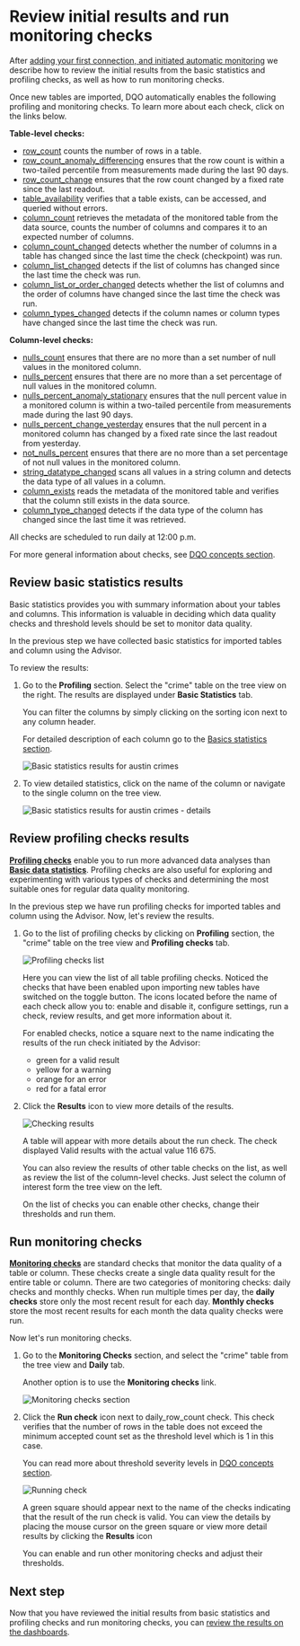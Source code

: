 # Review initial results and run monitoring checks

After [adding your first connection, and initiated automatic monitoring](../add-data-source-connection/add-data-source-connection.md)
we describe how to review the initial results from the basic statistics and profiling checks, as well as how to run monitoring checks. 

Once new tables are imported, DQO automatically enables the following profiling and monitoring checks. To learn more about each check, click on the links below. 

**Table-level checks:**

- [row_count](../../checks/table/volume/row-count.md) counts the number of rows in a table.
- [row_count_anomaly_differencing](../../checks/table/volume/row-count-anomaly-differencing.md) ensures that the row count is within a two-tailed percentile from measurements made during the last 90 days.
- [row_count_change](../../checks/table/volume/row-count-change.md) ensures that the row count changed by a fixed rate since the last readout.
- [table_availability](../../checks/table/availability/table-availability.md) verifies that a table exists, can be accessed, and queried without errors.
- [column_count](../../checks/table/schema/column-count.md) retrieves the metadata of the monitored table from the data source, counts the number of columns and compares it to an expected number of columns.
- [column_count_changed](../../checks/table/schema/column-count-changed.md) detects whether the number of columns in a table has changed since the last time the check (checkpoint) was run.
- [column_list_changed](../../checks/table/schema/column-list-changed.md) detects if the list of columns has changed since the last time the check was run.
- [column_list_or_order_changed](../../checks/table/schema/column-list-or-order-changed.md) detects whether the list of columns and the order of columns have changed since the last time the check was run.
- [column_types_changed](../../checks/table/schema/column-types-changed.md) detects if the column names or column types have changed since the last time the check was run.

**Column-level checks:**

- [nulls_count](../../checks/column/nulls/nulls-count.md) ensures that there are no more than a set number of null values in the monitored column.
- [nulls_percent](../../checks/column/nulls/nulls-percent.md) ensures that there are no more than a set percentage of null values in the monitored column.
- [nulls_percent_anomaly_stationary](../../checks/column/nulls/nulls-percent-anomaly-stationary.md) ensures that the null percent value in a monitored column is within a two-tailed percentile from measurements made during the last 90 days.
- [nulls_percent_change_yesterday](../../checks/column/nulls/nulls-percent-change-yesterday.md) ensures that the null percent in a monitored column has changed by a fixed rate since the last readout from yesterday.
- [not_nulls_percent](../../checks/column/nulls/not-nulls-percent.md) ensures that there are no more than a set percentage of not null values in the monitored column.
- [string_datatype_changed](../../checks/column/datatype/string-datatype-changed.md) scans all values in a string column and detects the data type of all values in a column.
- [column_exists](../../checks/column/schema/column-exists.md) reads the metadata of the monitored table and verifies that the column still exists in the data source.
- [column_type_changed](../../checks/column/schema/column-type-changed.md) detects if the data type of the column has changed since the last time it was retrieved.


All checks are scheduled to run daily at 12:00 p.m.

For more general information about checks, see [DQO concepts section](../../dqo-concepts/checks/index.md). 

## Review basic statistics results

Basic statistics provides you with summary information about your tables and columns. This information is
valuable in deciding which data quality checks and threshold levels should be set to monitor data quality.

In the previous step we have collected basic statistics for imported tables and column using the Advisor. 

To review the results: 

1. Go to the **Profiling** section. Select the "crime" table on the tree view on the right. The results are displayed under **Basic Statistics** tab. 

    You can filter the columns by simply clicking on the sorting icon next to any column header.

    For detailed description of each column go to the [Basics statistics section](../../working-with-dqo/basic-data-statistics/basic-data-statistics.md). 

    ![Basic statistics results for austin crimes](https://dqops.com/docs/images/getting-started/austin-crimes-statistics.png)

2. To view detailed statistics, click on the name of the column or navigate to the single column on the tree view.
 
    ![Basic statistics results for austin crimes - details](https://dqops.com/docs/images/getting-started/austin-crimes-address-column-statistics.png)


## Review profiling checks results

[**Profiling checks**](../../dqo-concepts/checks/profiling-checks/profiling-checks.md) enable you to run more advanced data analyses than
[**Basic data statistics**](../../working-with-dqo/basic-data-statistics/basic-data-statistics.md). Profiling checks are also useful for
exploring and experimenting with various types of checks and determining the most suitable ones for regular data quality monitoring.

In the previous step we have run profiling checks for imported tables and column using the Advisor. Now, let's review the results.

1. Go to the list of profiling checks by clicking on **Profiling** section, the "crime" table on the tree view and **Profiling checks** tab.

    ![Profiling checks list](https://dqops.com/docs/images/getting-started/profiling-checks-list.png)

    Here you can view the list of all table profiling checks. Noticed the checks that have been enabled upon importing new tables have switched on the toggle button.
    The icons located before the name of each check allow you to: enable and disable it, configure settings, run a check, review results, and get more information about it.
 
    For enabled checks, notice a square next to the name indicating the results of the run check initiated by the Advisor:

    - green for a valid result
    - yellow for a warning
    - orange for an error
    - red for a fatal error

2. Click the **Results** icon to view more details of the results.

    ![Checking results](https://dqops.com/docs/images/getting-started/checking-results.png)

    A table will appear with more details about the run check. The check displayed Valid results with the actual value 116 675. 

    You can also review the results of other table checks on the list, as well as review the list of the column-level checks. 
    Just select the column of interest form the tree view on the left.
   
    On the list of checks you can enable other checks, change their thresholds and run them. 


## Run monitoring checks

[**Monitoring checks**](../../dqo-concepts/checks/monitoring-checks/monitoring-checks.md) are standard checks that monitor the data quality of a
table or column. These checks create a single data quality result for the entire table or column. There are two categories
of monitoring checks: daily checks and monthly checks. When run multiple times per day, the **daily checks** store only
the most recent result for each day. **Monthly checks** store the most recent results for each month the data quality
checks were run.

Now let's run monitoring checks.

1. Go to the **Monitoring Checks** section, and select the "crime" table from the tree view and **Daily** tab. 

    Another option is to use the **Monitoring checks** link.

    ![Monitoring checks section](https://dqops.com/docs/images/getting-started/monitoring-checks-section.png)

2. Click the **Run check** icon next to daily_row_count check. This check verifies that the number of rows in the table
    does not exceed the minimum accepted count set as the threshold level which is 1 in this case.
   
    You can read more about threshold severity levels in [DQO concepts section](../../dqo-concepts/checks/#severity-levels).

    ![Running check](https://dqops.com/docs/images/getting-started/run-daily-row-count-check.png)
    
    A green square should appear next to the name of the checks indicating that the result of the run check is valid.
    You can view the details by placing the mouse cursor on the green square or view more detail results by clicking the
   **Results** icon

    You can enable and run other monitoring checks and adjust their thresholds.

## Next step

Now that you have reviewed the initial results from basic statistics and profiling checks and run monitoring checks, you can [review the results on the dashboards](../../getting-started/review-results-on-dashboards/review-results-on-dashboards.md).
